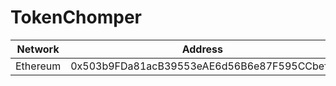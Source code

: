 
# TokenChomper

| Network  | Address                                    |
| -------- | ------------------------------------------ |
| Ethereum | 0x503b9FDa81acB39553eAE6d56B6e87F595CCbef7 |

